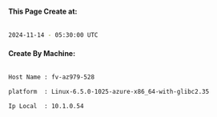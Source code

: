 
   
#### This Page Create at:

```bash

2024-11-14 - 05:30:00 UTC

```

#### Create By Machine:

```bash

Host Name : fv-az979-528

platform  : Linux-6.5.0-1025-azure-x86_64-with-glibc2.35

Ip Local  : 10.1.0.54

```

